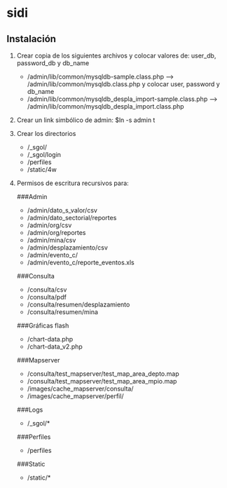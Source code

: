 # sidi

## Instalación

1. Crear copia de los siguientes archivos y colocar valores de: user_db, password_db y db_name

    - /admin/lib/common/mysqldb-sample.class.php --> /admin/lib/common/mysqldb.class.php y colocar user, password y db_name
    - /admin/lib/common/mysqldb_despla_import-sample.class.php --> /admin/lib/common/mysqldb_despla_import.class.php

3. Crear un link simbólico de admin: 
   $ln -s admin t
   
3. Crear los directorios
    - /_sgol/
    - /_sgol/login
    - /perfiles
    - /static/4w

4. Permisos de escritura recursivos para:

    ###Admin
    - /admin/dato_s_valor/csv
    - /admin/dato_sectorial/reportes
    - /admin/org/csv
    - /admin/org/reportes
    - /admin/mina/csv
    - /admin/desplazamiento/csv
    - /admin/evento_c/
    - /admin/evento_c/reporte_eventos.xls

    ###Consulta
    - /consulta/csv
    - /consulta/pdf
    - /consulta/resumen/desplazamiento
    - /consulta/resumen/mina

    ###Gráficas flash
    - /chart-data.php
    - /chart-data_v2.php

    ###Mapserver
    - /consulta/test_mapserver/test_map_area_depto.map
    - /consulta/test_mapserver/test_map_area_mpio.map
    - /images/cache_mapserver/consulta/
    - /images/cache_mapserver/perfil/

    ###Logs
    - /_sgol/*

    ###Perfiles
    - /perfiles

    ###Static
    - /static/*
